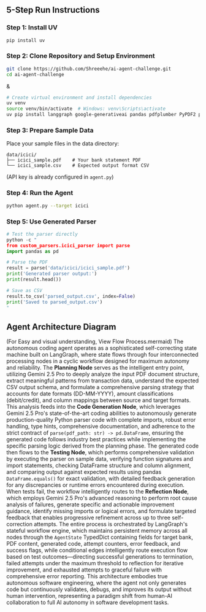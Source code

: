 ## 5-Step Run Instructions

### Step 1: Install UV
```bash
pip install uv
```

### Step 2: Clone Repository and Setup Environment
```bash
git clone https://github.com/Shreeehe/ai-agent-challenge.git
cd ai-agent-challenge
```
&
```bash
# Create virtual environment and install dependencies
uv venv
source venv/bin/activate  # Windows: venv\Scripts\activate
uv pip install langgraph google-generativeai pandas pdfplumber PyPDF2 pytest
```


### Step 3: Prepare Sample Data
Place your sample files in the data directory:
```
data/icici/
├── icici_sample.pdf    # Your bank statement PDF
└── icici_sample.csv    # Expected output format CSV
```

(API key is already configured in `agent.py`)

### Step 4: Run the Agent
```bash
python agent.py --target icici
```

### Step 5: Use Generated Parser
```python
# Test the parser directly
python -c "
from custom_parsers.icici_parser import parse
import pandas as pd

# Parse the PDF
result = parse('data/icici/icici_sample.pdf')
print('Generated parser output:')
print(result.head())

# Save as CSV
result.to_csv('parsed_output.csv', index=False)
print('Saved to parsed_output.csv')
"
```

## Agent Architecture Diagram

(For Easy and visual understanding, View Flow Process.mermaid) The autonomous coding agent operates as a sophisticated self-correcting state machine built on LangGraph, where state flows through four interconnected processing nodes in a cyclic workflow designed for maximum autonomy and reliability. The **Planning Node** serves as the intelligent entry point, utilizing Gemini 2.5 Pro to deeply analyze the input PDF document structure, extract meaningful patterns from transaction data, understand the expected CSV output schema, and formulate a comprehensive parsing strategy that accounts for date formats (DD-MM-YYYY), amount classifications (debit/credit), and column mappings between source and target formats. This analysis feeds into the **Code Generation Node**, which leverages Gemini 2.5 Pro's state-of-the-art coding abilities to autonomously generate production-quality Python parser code with complete imports, robust error handling, type hints, comprehensive documentation, and adherence to the strict contract of `parse(pdf_path: str) -> pd.DataFrame`, ensuring the generated code follows industry best practices while implementing the specific parsing logic derived from the planning phase. The generated code then flows to the **Testing Node**, which performs comprehensive validation by executing the parser on sample data, verifying function signatures and import statements, checking DataFrame structure and column alignment, and comparing output against expected results using pandas `DataFrame.equals()` for exact validation, with detailed feedback generation for any discrepancies or runtime errors encountered during execution. When tests fail, the workflow intelligently routes to the **Reflection Node**, which employs Gemini 2.5 Pro's advanced reasoning to perform root cause analysis of failures, generate specific and actionable improvement guidance, identify missing imports or logical errors, and formulate targeted feedback that enables progressive refinement across up to three self-correction attempts. The entire process is orchestrated by LangGraph's stateful workflow engine, which maintains persistent memory across all nodes through the `AgentState` TypedDict containing fields for target bank, PDF content, generated code, attempt counters, error feedback, and success flags, while conditional edges intelligently route execution flow based on test outcomes—directing successful generations to termination, failed attempts under the maximum threshold to reflection for iterative improvement, and exhausted attempts to graceful failure with comprehensive error reporting. This architecture embodies true autonomous software engineering, where the agent not only generates code but continuously validates, debugs, and improves its output without human intervention, representing a paradigm shift from human-AI collaboration to full AI autonomy in software development tasks.
